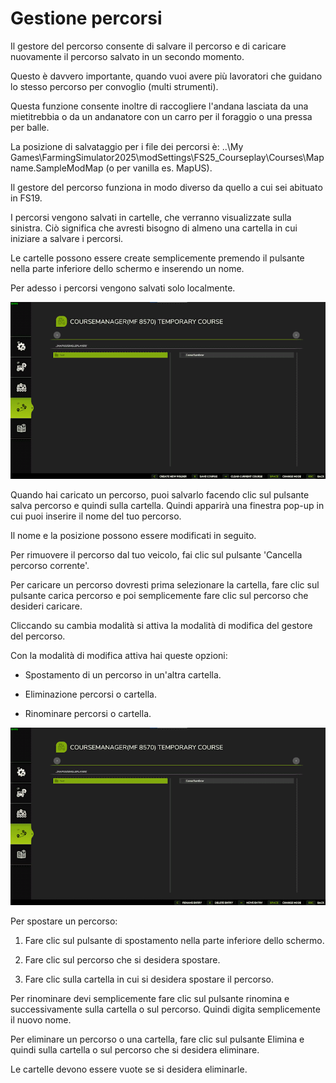 # Gestione percorsi

  
  
Il gestore del percorso consente di salvare il percorso e di caricare nuovamente il percorso salvato in un secondo momento.  
  
Questo è davvero importante, quando vuoi avere più lavoratori che guidano lo stesso percorso per convoglio (multi strumenti).  
  
Questa funzione consente inoltre di raccogliere l'andana lasciata da una mietitrebbia o da un andanatore con un carro per il foraggio o una pressa per balle.  
  
  
  
La posizione di salvataggio per i file dei percorsi è: ..\My Games\FarmingSimulator2025\modSettings\FS25_Courseplay\Courses\Mapname.SampleModMap (o per vanilla es. MapUS).  
  
Il gestore del percorso funziona in modo diverso da quello a cui sei abituato in FS19.  
  
I percorsi vengono salvati in cartelle, che verranno visualizzate sulla sinistra. Ciò significa che avresti bisogno di almeno una cartella in cui iniziare a salvare i percorsi.  
  
Le cartelle possono essere create semplicemente premendo il pulsante nella parte inferiore dello schermo e inserendo un nome.  
  
Per adesso i percorsi vengono salvati solo localmente.  
  


![Image](../assets/images/managerbasehelp_0_0_765_430.png)

  
  
Quando hai caricato un percorso, puoi salvarlo facendo clic sul pulsante salva percorso e quindi sulla cartella. Quindi apparirà una finestra pop-up in cui puoi inserire il nome del tuo percorso.  
  
Il nome e la posizione possono essere modificati in seguito.  
  
Per rimuovere il percorso dal tuo veicolo, fai clic sul pulsante 'Cancella percorso corrente'.  
  
Per caricare un percorso dovresti prima selezionare la cartella, fare clic sul pulsante carica percorso e poi semplicemente fare clic sul percorso che desideri caricare.  
  
Cliccando su cambia modalità si attiva la modalità di modifica del gestore del percorso.  
  


  
  
Con la modalità di modifica attiva hai queste opzioni:  
  
    
- Spostamento di un percorso in un'altra cartella.  
  
    
- Eliminazione percorsi o cartella.  
  
    
- Rinominare percorsi o cartella.  
  


![Image](../assets/images/manageredithelp_0_0_765_430.png)

  
  
Per spostare un percorso:  
  
   1) Fare clic sul pulsante di spostamento nella parte inferiore dello schermo.  
  
   2) Fare clic sul percorso che si desidera spostare.  
  
   3) Fare clic sulla cartella in cui si desidera spostare il percorso.  
  
Per rinominare devi semplicemente fare clic sul pulsante rinomina e successivamente sulla cartella o sul percorso. Quindi digita semplicemente il nuovo nome.  
  
Per eliminare un percorso o una cartella, fare clic sul pulsante Elimina e quindi sulla cartella o sul percorso che si desidera eliminare.  
  
Le cartelle devono essere vuote se si desidera eliminarle.  
  



